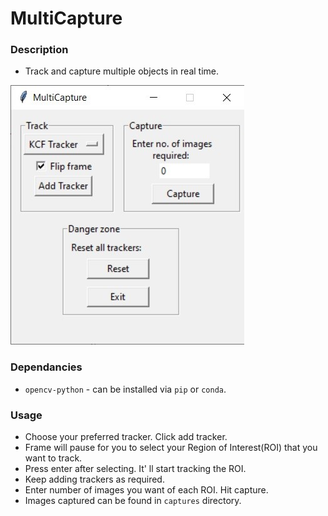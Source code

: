 # MultiCapture
### Description
* Track and capture multiple objects in real time.

![Screenshot](Screenshot.jpg)

### Dependancies
* `opencv-python` - can be installed via `pip` or `conda`.


### Usage
* Choose your preferred tracker. Click add tracker.
* Frame will pause for you to select your Region of Interest(ROI) that you want to track.
* Press enter after selecting. It' ll start tracking the ROI.
* Keep adding trackers as required.
* Enter number of images you want of each ROI. Hit capture.
* Images captured can be found in `captures` directory.
